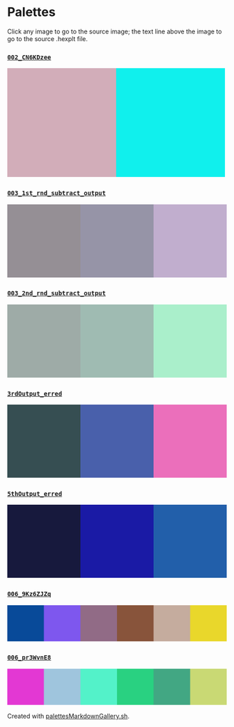 # Palettes

Click any image to go to the source image; the text line above the image to go to the source .hexplt file.

### [`002_CN6KDzee`](002_CN6KDzee.hexplt)

[ ![002_CN6KDzee.png](002_CN6KDzee.png) ](002_CN6KDzee.png)

### [`003_1st_rnd_subtract_output`](003_1st_rnd_subtract_output.hexplt)

[ ![003_1st_rnd_subtract_output.png](003_1st_rnd_subtract_output.png) ](003_1st_rnd_subtract_output.png)

### [`003_2nd_rnd_subtract_output`](003_2nd_rnd_subtract_output.hexplt)

[ ![003_2nd_rnd_subtract_output.png](003_2nd_rnd_subtract_output.png) ](003_2nd_rnd_subtract_output.png)

### [`3rdOutput_erred`](3rdOutput_erred.hexplt)

[ ![3rdOutput_erred.png](3rdOutput_erred.png) ](3rdOutput_erred.png)

### [`5thOutput_erred`](5thOutput_erred.hexplt)

[ ![5thOutput_erred.png](5thOutput_erred.png) ](5thOutput_erred.png)

### [`006_9Kz6ZJZq`](006_9Kz6ZJZq.hexplt)

[ ![006_9Kz6ZJZq.png](006_9Kz6ZJZq.png) ](006_9Kz6ZJZq.png)

### [`006_pr3WvnE8`](006_pr3WvnE8.hexplt)

[ ![006_pr3WvnE8.png](006_pr3WvnE8.png) ](006_pr3WvnE8.png)

Created with [palettesMarkdownGallery.sh](https://github.com/earthbound19/_ebDev/blob/master/scripts/palettesMarkdownGallery.sh).